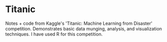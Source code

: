 # Titanic
Notes + code from Kaggle's 'Titanic: Machine Learning from Disaster' competition. Demonstrates basic data munging, analysis, and visualization techniques. I have used R for this competition.

